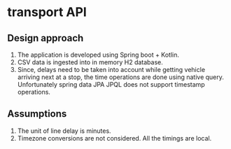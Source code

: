 # transport API

## Design approach
1. The application is developed using Spring boot + Kotlin.
1. CSV data is ingested into in memory H2 database.
1. Since, delays need to be taken into account while getting vehicle arriving next at a stop, the time operations are done using native query. Unfortunately spring data JPA JPQL does not support timestamp operations.

## Assumptions
1. The unit of line delay is minutes.
1. Timezone conversions are not considered. All the timings are local.
